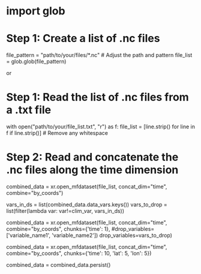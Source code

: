# import glob

# Step 1: Create a list of .nc files
file_pattern = "path/to/your/files/*.nc"  # Adjust the path and pattern
file_list = glob.glob(file_pattern)

or

# Step 1: Read the list of .nc files from a .txt file
with open("path/to/your/file_list.txt", "r") as f:
    file_list = [line.strip() for line in f if line.strip()]  # Remove any whitespace


# Step 2: Read and concatenate the .nc files along the time dimension
combined_data = xr.open_mfdataset(file_list, concat_dim="time", combine="by_coords")

vars_in_ds = list(combined_data.data_vars.keys())
vars_to_drop = list(filter(lambda var: var!=clim_var, vars_in_ds))

combined_data = xr.open_mfdataset(file_list, concat_dim="time", combine="by_coords",
                                   chunks={'time': 1},
                                   #drop_variables=['variable_name1', 'variable_name2'])
                                   drop_variables=vars_to_drop)

combined_data = xr.open_mfdataset(file_list, concat_dim="time", combine="by_coords", chunks={'time': 10, 'lat': 5, 'lon': 5})

combined_data = combined_data.persist()

